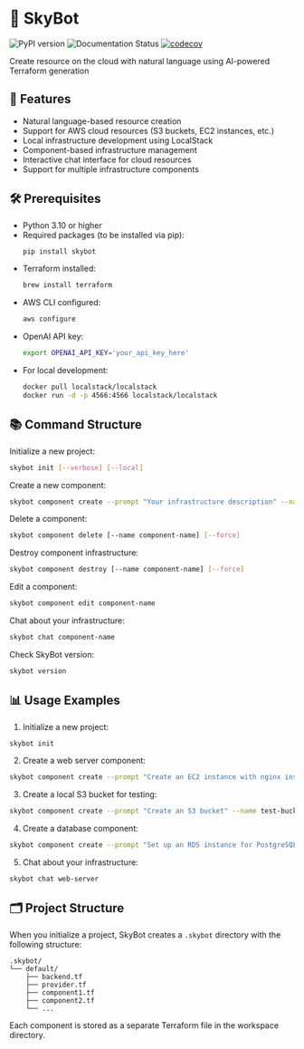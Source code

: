 # 🚀 SkyBot

![PyPI version](https://img.shields.io/pypi/v/skybot.svg)
![Documentation Status](https://readthedocs.org/projects/skybot/badge/?version=latest)
[![codecov](https://codecov.io/github/alaeddine-13/skybot/graph/badge.svg?token=XKIQV0FNC6)](https://codecov.io/github/alaeddine-13/skybot)

Create resource on the cloud with natural language using AI-powered Terraform generation

## 📖 Features

* Natural language-based resource creation
* Support for AWS cloud resources (S3 buckets, EC2 instances, etc.)
* Local infrastructure development using LocalStack
* Component-based infrastructure management
* Interactive chat interface for cloud resources
* Support for multiple infrastructure components

## 🛠️ Prerequisites

- Python 3.10 or higher
- Required packages (to be installed via pip):
  ```bash
  pip install skybot
  ```
- Terraform installed:
  ```bash
  brew install terraform
  ```
- AWS CLI configured:
  ```bash
  aws configure
  ```
- OpenAI API key:
  ```bash
  export OPENAI_API_KEY='your_api_key_here'
  ```
- For local development:
  ```bash
  docker pull localstack/localstack
  docker run -d -p 4566:4566 localstack/localstack
  ```

## 📚 Command Structure

Initialize a new project:
```bash
skybot init [--verbose] [--local]
```

Create a new component:
```bash
skybot component create --prompt "Your infrastructure description" --name component-name [--verbose] [--force] [--model MODEL_NAME]
```

Delete a component:
```bash
skybot component delete [--name component-name] [--force]
```

Destroy component infrastructure:
```bash
skybot component destroy [--name component-name] [--force]
```

Edit a component:
```bash
skybot component edit component-name
```

Chat about your infrastructure:
```bash
skybot chat component-name
```

Check SkyBot version:
```bash
skybot version
```

## 📊 Usage Examples

1. Initialize a new project:
```bash
skybot init
```

2. Create a web server component:
```bash
skybot component create --prompt "Create an EC2 instance with nginx installed" --name web-server
```

3. Create a local S3 bucket for testing:
```bash
skybot component create --prompt "Create an S3 bucket" --name test-bucket --local
```

4. Create a database component:
```bash
skybot component create --prompt "Set up an RDS instance for PostgreSQL" --name database
```

5. Chat about your infrastructure:
```bash
skybot chat web-server
```

## 🗂️ Project Structure

When you initialize a project, SkyBot creates a `.skybot` directory with the following structure:

```
.skybot/
└── default/
    ├── backend.tf
    ├── provider.tf
    ├── component1.tf
    ├── component2.tf
    └── ...
```

Each component is stored as a separate Terraform file in the workspace directory.
